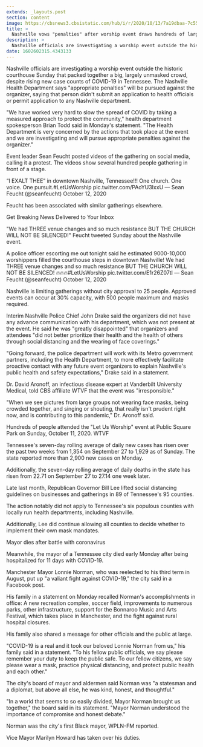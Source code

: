 ```yaml
--- 
extends: _layouts.post 
section: content 
image: https://cbsnews3.cbsistatic.com/hub/i/r/2020/10/13/7a19dbaa-7c55-4592-8d3a-73fe1fdd365f/thumbnail/1200x630/68fe1010b8905e8f94adaea5bdcbcd3c/nashville.jpg 
title: > 
  Nashville vows "penalties" after worship event draws hundreds of largely unmasked people 
description: > 
  Nashville officials are investigating a worship event outside the historic courthouse Sunday that packed together a big, largely unmasked crowd, despite rising new case counts of COVID-19 in Tennessee.The Nashville Health Department says "appropriate penalties" will be pursued against the organizer, saying that person didn't submit an application to health officials or permit application to any Nashville department."The Health Department is very concerned by the actions that took place at the event and we are investigating and will pursue appropriate penalties against the organizer.""To his fellow public officials, we say please remember your duty to keep the public safe.To our fellow citizens, we say please wear a mask, practice physical distancing, and protect public health and each other." 
date: 1602602315.4343133 
--- 
```

Nashville officials are investigating a worship event outside the historic courthouse Sunday that packed together a big, largely unmasked crowd, despite rising new case counts of COVID-19 in Tennessee. The Nashville Health Department says "appropriate penalties" will be pursued against the organizer, saying that person didn't submit an application to health officials or permit application to any Nashville department.

"We have worked very hard to slow the spread of COVID by taking a measured approach to protect the community," health department spokesperson Brian Todd said in Monday's statement. "The Health Department is very concerned by the actions that took place at the event and we are investigating and will pursue appropriate penalties against the organizer."

Event leader Sean Feucht posted videos of the gathering on social media, calling it a protest. The videos show several hundred people gathering in front of a stage.

“I EXALT THEE” in downtown Nashville, Tennessee!!! One church. One voice. One pursuit.#LetUsWorship pic.twitter.com/PAoYU3IxxU — Sean Feucht (@seanfeucht) October 12, 2020

Feucht has been associated with similar gatherings elsewhere.

Get Breaking News Delivered to Your Inbox

"We had THREE venue changes and so much resistance BUT THE CHURCH WILL NOT BE SILENCED!" Feucht tweeted Sunday about the Nashville event.

A police officer escorting me out tonight said he estimated 9000-10,000 worshippers filled the courthouse steps in downtown Nashville! We had THREE venue changes and so much resistance BUT THE CHURCH WILL NOT BE SILENCED! 🔥🔥🔥#LetUsWorship pic.twitter.com/E1r26Z07tl — Sean Feucht (@seanfeucht) October 12, 2020

Nashville is limiting gatherings without city approval to 25 people. Approved events can occur at 30% capacity, with 500 people maximum and masks required.

Interim Nashville Police Chief John Drake said the organizers did not have any advance communication with his department, which was not present at the event. He said he was "greatly disappointed" that organizers and attendees "did not better prioritize their health and the health of others through social distancing and the wearing of face coverings."

"Going forward, the police department will work with its Metro government partners, including the Health Department, to more effectively facilitate proactive contact with any future event organizers to explain Nashville's public health and safety expectations," Drake said in a statement.

Dr. David Aronoff, an infectious disease expert at Vanderbilt University Medical, told CBS affiliate WTVF that the event was "irresponsible."

"When we see pictures from large groups not wearing face masks, being crowded together, and singing or shouting, that really isn't prudent right now, and is contributing to this pandemic," Dr. Aronoff said.

Hundreds of people attended the "Let Us Worship" event at Public Square Park on Sunday, October 11, 2020. WTVF

Tennessee's seven-day rolling average of daily new cases has risen over the past two weeks from 1,354 on September 27 to 1,929 as of Sunday. The state reported more than 2,900 new cases on Monday.

Additionally, the seven-day rolling average of daily deaths in the state has risen from 22.71 on September 27 to 27.14 one week later.

Late last month, Republican Governor Bill Lee lifted social distancing guidelines on businesses and gatherings in 89 of Tennessee's 95 counties.

The action notably did not apply to Tennessee's six populous counties with locally run health departments, including Nashville.

Additionally, Lee did continue allowing all counties to decide whether to implement their own mask mandates.

Mayor dies after battle with coronavirus

Meanwhile, the mayor of a Tennessee city died early Monday after being hospitalized for 11 days with COVID-19.

Manchester Mayor Lonnie Norman, who was reelected to his third term in August, put up "a valiant fight against COVID-19," the city said in a Facebook post.

His family in a statement on Monday recalled Norman's accomplishments in office: A new recreation complex, soccer field, improvements to numerous parks, other infrastructure, support for the Bonnaroo Music and Arts Festival, which takes place in Manchester, and the fight against rural hospital closures.

His family also shared a message for other officials and the public at large.

"COVID-19 is a real and it took our beloved Lonnie Norman from us," his family said in a statement. "To his fellow public officials, we say please remember your duty to keep the public safe. To our fellow citizens, we say please wear a mask, practice physical distancing, and protect public health and each other."

The city's board of mayor and aldermen said Norman was "a statesman and a diplomat, but above all else, he was kind, honest, and thoughtful."

"In a world that seems to so easily divided, Mayor Norman brought us together," the board said in its statement. "Mayor Norman understood the importance of compromise and honest debate."

Norman was the city's first Black mayor, WPLN-FM reported.

Vice Mayor Marilyn Howard has taken over his duties.
